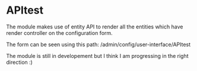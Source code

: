 # APItest
The module makes use of entity API to render all the entities which have render controller on the configuration form.

The form can be seen using this path: /admin/config/user-interface/APItest

The module is still in developement but I think I am progressing in the right direction :)
   
